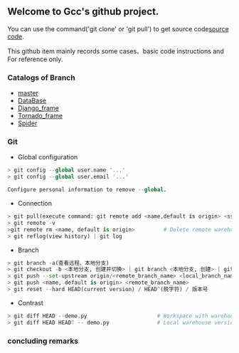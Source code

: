 ## Welcome to Gcc's github project.
You can use the command('git clone' or 'git pull') to get source code[source code](https://github.com/CHINA-gcc/CHINA-gcc.github.io).

This github item mainly records some cases、basic code instructions and For reference only.

### Catalogs of Branch
- [master](https://github.com/CHINA-gcc/CHINA-gcc.github.io/tree/master)
- [DataBase](https://github.com/CHINA-gcc/CHINA-gcc.github.io/tree/Database)
- [Django_frame](https://github.com/CHINA-gcc/CHINA-gcc.github.io/tree/Django_frame)
- [Tornado_frame](https://github.com/CHINA-gcc/CHINA-gcc.github.io/tree/Tornado_frame)
- [Spider](https://github.com/CHINA-gcc/CHINA-gcc.github.io/tree/Spider)
### Git
- Global configuration
```python
> git config --global user.name '...'
> git config --global user.email '...'

Configure personal information to remove --global.
```
- Connection
```python
> git pull(execute command: git remote add <name,default is origin> <ssh_code>)
> git remote -v
>git remote rm <name, default is origin>         # Delete remote warehouse connections.
> git reflog(view history) | git log
```
- Branch
```python
> git branch -a(查看远程、本地分支)
> git checkout -b <本地分支, 创建并切换> | git branch <本地分支, 创建> | git checkout <本地分支, 创建>
> git push --set-upstream origin/<remote_branch_name> <local_branch_name>(设置远程为本地分支的 upstream-branch)
> git push <name, default is origin> <remote_branch_name>
> git reset --hard HEAD(current version) / HEAD^(脱字符) / 版本号
```
- Contrast
```python
> git diff HEAD --demo.py                      # Workspace with warehouse.
> git diff HEAD HEAD^ -- demo.py               # Local warehouse version codes.
```

### concluding remarks
